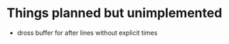 Things planned but unimplemented
================================

* dross buffer for after lines without explicit times
